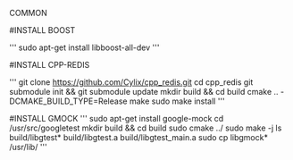COMMON

#INSTALL BOOST

'''
sudo apt-get install libboost-all-dev
'''

#INSTALL CPP-REDIS

'''
git clone https://github.com/Cylix/cpp_redis.git
cd cpp_redis
git submodule init && git submodule update
mkdir build && cd build
cmake .. -DCMAKE_BUILD_TYPE=Release
make
sudo make install
'''

#INSTALL GMOCK
'''
sudo apt-get install google-mock
cd /usr/src/googletest
mkdir build && cd build
sudo cmake ../
sudo make -j
ls build/libgtest*
build/libgtest.a  build/libgtest_main.a
sudo cp libgmock* /usr/lib/
'''
